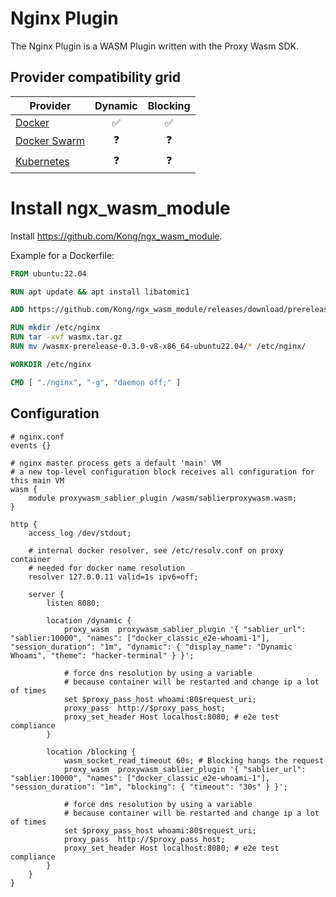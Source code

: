 # Nginx Plugin

The Nginx Plugin is a WASM Plugin written with the Proxy Wasm SDK.

## Provider compatibility grid

| Provider                                | Dynamic | Blocking |
|-----------------------------------------|:-------:|:--------:|
| [Docker](../providers/docker)             |    ✅    |    ✅     |
| [Docker Swarm](../providers/docker_swarm) |    ❓    |    ❓     |
| [Kubernetes](../providers/kubernetes)     |    ❓    |    ❓     |

# Install ngx_wasm_module

Install https://github.com/Kong/ngx_wasm_module.

Example for a Dockerfile:

```dockerfile
FROM ubuntu:22.04

RUN apt update && apt install libatomic1

ADD https://github.com/Kong/ngx_wasm_module/releases/download/prerelease-0.3.0/wasmx-prerelease-0.3.0-v8-x86_64-ubuntu22.04.tar.gz wasmx.tar.gz

RUN mkdir /etc/nginx
RUN tar -xvf wasmx.tar.gz
RUN mv /wasmx-prerelease-0.3.0-v8-x86_64-ubuntu22.04/* /etc/nginx/

WORKDIR /etc/nginx

CMD [ "./nginx", "-g", "daemon off;" ]
```

## Configuration

```nginx
# nginx.conf
events {}

# nginx master process gets a default 'main' VM
# a new top-level configuration block receives all configuration for this main VM
wasm {
    module proxywasm_sablier_plugin /wasm/sablierproxywasm.wasm;
}

http {
    access_log /dev/stdout;

    # internal docker resolver, see /etc/resolv.conf on proxy container
    # needed for docker name resolution
    resolver 127.0.0.11 valid=1s ipv6=off;

    server {
        listen 8080;

        location /dynamic {
            proxy_wasm  proxywasm_sablier_plugin '{ "sablier_url": "sablier:10000", "names": ["docker_classic_e2e-whoami-1"], "session_duration": "1m", "dynamic": { "display_name": "Dynamic Whoami", "theme": "hacker-terminal" } }';

            # force dns resolution by using a variable 
            # because container will be restarted and change ip a lot of times
            set $proxy_pass_host whoami:80$request_uri;
            proxy_pass  http://$proxy_pass_host;
            proxy_set_header Host localhost:8080; # e2e test compliance
        }

        location /blocking {
            wasm_socket_read_timeout 60s; # Blocking hangs the request
            proxy_wasm  proxywasm_sablier_plugin '{ "sablier_url": "sablier:10000", "names": ["docker_classic_e2e-whoami-1"], "session_duration": "1m", "blocking": { "timeout": "30s" } }';
    
            # force dns resolution by using a variable 
            # because container will be restarted and change ip a lot of times
            set $proxy_pass_host whoami:80$request_uri;
            proxy_pass  http://$proxy_pass_host;
            proxy_set_header Host localhost:8080; # e2e test compliance
        }
    }
}
```